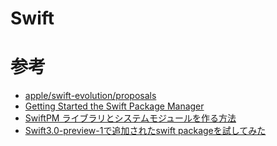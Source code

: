Swift
======


参考
====

- [apple/swift-evolution/proposals](https://github.com/apple/swift-evolution/tree/master/proposals)
- [Getting Started the Swift Package Manager](http://jpmartha.hatenablog.jp/entry/2016/05/22/154721)
- [SwiftPM ライブラリとシステムモジュールを作る方法](http://qiita.com/_tid_/items/bb1b504b28d80153937b)
- [Swift3.0-preview-1で追加されたswift packageを試してみた](http://moapp.hateblo.jp/entry/2016/06/06/013711)
